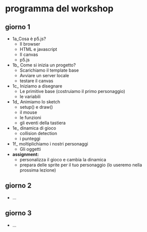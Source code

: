 # programma del workshop

## giorno 1
  - 1a_Cosa è p5.js?
    - Il browser
    - HTML e javascript
    - Il canvas
    - p5.js
  - 1b_ Come si inizia un progetto?
    - Scarichiamo il template base
    - Avviare un server locale
    - testare il canvas
  - 1c_ Iniziamo a disegnare
    - Le primitive base (costruiamo il primo personaggio)
    - le variabili
  - 1d_ Animiamo lo sketch
    - setup() e draw()
    - il mouse
    - le funzioni
    - gli eventi della tastiera
  - 1e_ dinamica di gioco
    - collision detection
    - i punteggi
  - 1f_ moltiplichiamo i nostri personaggi
    - Gli oggetti
  - **assignment:**
    - personalizza il gioco e cambia la dinamica
    - prepara delle sprite per il tuo personaggio (lo useremo nella prossima lezione)

## giorno 2
  - ...

## giorno 3
  - ...
